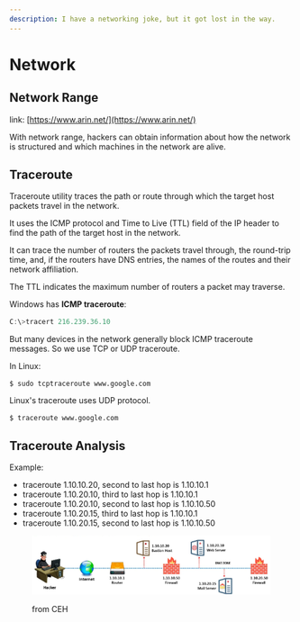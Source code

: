 ```yaml
---
description: I have a networking joke, but it got lost in the way.
---
```


# Network

## Network Range

link: [https://www.arin.net/](https://www.arin.net/)

With network range, hackers can obtain information about how the network is structured and which machines in the network are alive.

## Traceroute

Traceroute utility traces the path or route through which the target host packets travel in the network.

It uses the ICMP protocol and Time to Live (TTL) field of the IP header to find the path of the target host in the network.

It can trace the number of routers the packets travel through, the round-trip time, and, if the routers have DNS entries, the names of the routes and their network affiliation.

The TTL indicates the maximum number of routers a packet may traverse.

Windows has **ICMP traceroute**:

```powershell
C:\>tracert 216.239.36.10
```

But many devices in the network generally block ICMP traceroute messages. So we use TCP or UDP traceroute.

In Linux:

```shell
$ sudo tcptraceroute www.google.com
```

Linux's traceroute uses UDP protocol.

```shell
$ traceroute www.google.com
```

## Traceroute Analysis

Example:

* traceroute 1.10.10.20, second to last hop is 1.10.10.1
* traceroute 1.10.20.10, third to last hop is 1.10.10.1
* traceroute 1.10.20.10, second to last hop is 1.10.10.50
* traceroute 1.10.20.15, third to last hop is 1.10.10.1
* traceroute 1.10.20.15, second to last hop is 1.10.10.50

<figure><img src="../../.gitbook/assets/image (5).png" alt=""><figcaption><p>from CEH</p></figcaption></figure>
